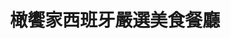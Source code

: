 ---
title: "橄饗家西班牙嚴選美食餐廳"
description: "橄饗家西班牙嚴選美食餐廳"
layout: shop
keywords:
  - 美食競賽
  - 台灣美食
  - 美食精選
datePublished: "2025-06-30"
dateModified: "2025-07-06"
city: "台南市"
district: "安平區"
address: "台南市安平區安北路590號590, Anbei Rd., Anping DistNo"
phone: "063911687"
geo: "22.998352566357422, 120.1489561239214"
google_map: "https://maps.app.goo.gl/jUG8e7pdfUuqXBqC6"
footinder: "https://footinder.com.tw/%e5%8f%b0%e5%8d%97%e5%b8%82%e5%ae%89%e5%b9%b3%e5%8d%80/395/"
official: "https://www.naforst.com/"
award:
  - name: "500盤"
    year: "2024"
    entries:
      - dishes:
          - "台南女婿的酒香甜蜜豬舌磚"

---